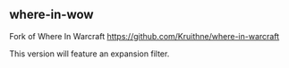 ## where-in-wow
Fork of Where In Warcraft
https://github.com/Kruithne/where-in-warcraft

This version will feature an expansion filter.
